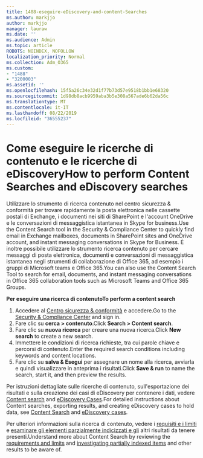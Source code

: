 ```yaml
---
title: 1488-eseguire-eDiscovery-and-content-Searches
ms.author: markjjo
author: markjjo
manager: lauraw
ms.date: ''
ms.audience: Admin
ms.topic: article
ROBOTS: NOINDEX, NOFOLLOW
localization_priority: Normal
ms.collection: Adm_O365
ms.custom:
- "1488"
- "3200003"
ms.assetid: ''
ms.openlocfilehash: 15f5a26c34e32d1f77b73d57e9518b1bb1e68320
ms.sourcegitcommit: 1d98db8acb9959aba3b5e308a567ade6b62da56c
ms.translationtype: MT
ms.contentlocale: it-IT
ms.lasthandoff: 08/22/2019
ms.locfileid: "36555237"
---
```

# <a name="how-to-perform-content-searches-and-ediscovery-searches"></a><span data-ttu-id="78124-102">Come eseguire le ricerche di contenuto e le ricerche di eDiscovery</span><span class="sxs-lookup"><span data-stu-id="78124-102">How to perform Content Searches and eDiscovery searches</span></span>

<span data-ttu-id="78124-103">Utilizzare lo strumento di ricerca contenuto nel centro sicurezza & conformità per trovare rapidamente la posta elettronica nelle cassette postali di Exchange, i documenti nei siti di SharePoint e l'account OneDrive e le conversazioni di messaggistica istantanea in Skype for business.</span><span class="sxs-lookup"><span data-stu-id="78124-103">Use the Content Search tool in the Security & Compliance Center to quickly find email in Exchange mailboxes, documents in SharePoint sites and OneDrive account, and instant messaging conversations in Skype for Business.</span></span> <span data-ttu-id="78124-104">È inoltre possibile utilizzare lo strumento ricerca contenuto per cercare messaggi di posta elettronica, documenti e conversazioni di messaggistica istantanea negli strumenti di collaborazione di Office 365, ad esempio i gruppi di Microsoft teams e Office 365.</span><span class="sxs-lookup"><span data-stu-id="78124-104">You can also use the Content Search Tool to search for email, documents, and instant messaging conversations in Office 365 collaboration tools such as Microsoft Teams and Office 365 Groups.</span></span>

<span data-ttu-id="78124-105">**Per eseguire una ricerca di contenuto**</span><span class="sxs-lookup"><span data-stu-id="78124-105">**To perform a content search**</span></span>

1. <span data-ttu-id="78124-106">Accedere al [Centro sicurezza & conformità](https://protection.office.com) e accedere.</span><span class="sxs-lookup"><span data-stu-id="78124-106">Go to the [Security & Compliance Center](https://protection.office.com) and sign in.</span></span>
2. <span data-ttu-id="78124-107">Fare clic su **cerca > contenuto**.</span><span class="sxs-lookup"><span data-stu-id="78124-107">Click **Search > Content search**.</span></span>
3. <span data-ttu-id="78124-108">Fare clic su **nuova ricerca** per creare una nuova ricerca.</span><span class="sxs-lookup"><span data-stu-id="78124-108">Click **New search** to create a new search.</span></span>
4. <span data-ttu-id="78124-109">Immettere le condizioni di ricerca richieste, tra cui parole chiave e percorsi di contenuto.</span><span class="sxs-lookup"><span data-stu-id="78124-109">Enter the required search conditions including keywords and content locations.</span></span>  
5. <span data-ttu-id="78124-110">Fare clic su **salva & Esegui** per assegnare un nome alla ricerca, avviarla e quindi visualizzare in anteprima i risultati.</span><span class="sxs-lookup"><span data-stu-id="78124-110">Click **Save & run** to name the search, start it, and then preview the results.</span></span>

<span data-ttu-id="78124-111">Per istruzioni dettagliate sulle ricerche di contenuto, sull'esportazione dei risultati e sulla creazione dei casi di eDiscovery per contenere i dati, vedere [Content search](https://docs.microsoft.com/office365/securitycompliance/content-search) and [eDiscovery Cases](https://docs.microsoft.com/office365/securitycompliance/ediscovery-cases).</span><span class="sxs-lookup"><span data-stu-id="78124-111">For detailed instructions about Content searches, exporting results, and creating eDiscovery cases to hold data, see [Content Search](https://docs.microsoft.com/office365/securitycompliance/content-search) and [eDiscovery cases](https://docs.microsoft.com/office365/securitycompliance/ediscovery-cases).</span></span>

<span data-ttu-id="78124-112">Per ulteriori informazioni sulla ricerca di contenuto, vedere i [requisiti e i limiti](https://docs.microsoft.com/office365/securitycompliance/limits-for-content-search) e [esaminare gli elementi parzialmente indicizzati e gli](https://docs.microsoft.com/office365/securitycompliance/investigating-partially-indexed-items-in-ediscovery) altri risultati da tenere presenti.</span><span class="sxs-lookup"><span data-stu-id="78124-112">Understand more about Content Search by reviewing the [requirements and limits](https://docs.microsoft.com/office365/securitycompliance/limits-for-content-search) and  [investigating partially indexed items](https://docs.microsoft.com/office365/securitycompliance/investigating-partially-indexed-items-in-ediscovery) and other results to be aware of.</span></span>
